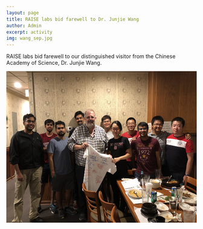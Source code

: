 ```yaml
---
layout: page
title: RAISE labs bid farewell to Dr. Junjie Wang
author: Admin
excerpt: activity
img: wang_sep.jpg
---
```


RAISE labs bid farewell to our distinguished visitor from the Chinese Academy of Science, Dr. Junjie Wang.

<img src="/img/wang_sep.jpg" alt="Dr Wangs's farewell dinner" height="400">
